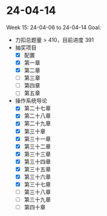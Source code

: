 # 24-04-14
Week 15: 24-04-06 to 24-04-14
Goal:
- 力扣总题量 > 410，目前进度 391
- 抽奖项目
  - [x] 配置
  - [x] 第一章
  - [x] 第二章
  - [ ] 第三章
  - [ ] 第四章
  - [ ] 第五章
- 操作系统导论
  - [x] 第二十七章
  - [x] 第二十八章
  - [x] 第二十九章
  - [x] 第三十章
  - [x] 第三十一章
  - [x] 第三十二章
  - [x] 第三十三章
  - [x] 第三十四章
  - [x] 第三十五章
  - [x] 第三十六章
  - [x] 第三十七章
  - [ ] 第三十八章
  - [ ] 第三十九章
  - [ ] 第四十章
